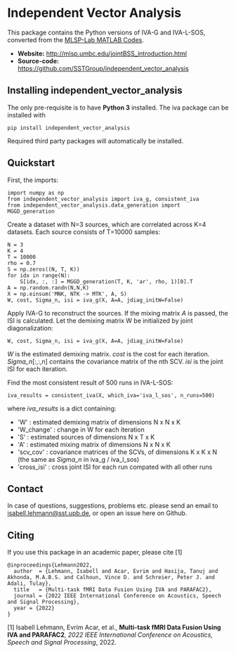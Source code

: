 # Independent Vector Analysis
   
This package contains the Python versions of IVA-G and IVA-L-SOS, converted from the [MLSP-Lab MATLAB Codes](http://mlsp.umbc.edu/resources.html).

- **Website:** http://mlsp.umbc.edu/jointBSS_introduction.html
- **Source-code:** https://github.com/SSTGroup/independent_vector_analysis


## Installing independent_vector_analysis

The only pre-requisite is to have **Python 3** installed.
The iva package can be installed with

    pip install independent_vector_analysis

Required third party packages will automatically be installed.


## Quickstart

First, the imports:

    import numpy as np
    from independent_vector_analysis import iva_g, consistent_iva
    from independent_vector_analysis.data_generation import MGGD_generation

Create a dataset with N=3 sources, which are correlated across K=4 datasets.
Each source consists of T=10000 samples:
    
    N = 3
    K = 4
    T = 10000
    rho = 0.7
    S = np.zeros((N, T, K))
    for idx in range(N):
        S[idx, :, :] = MGGD_generation(T, K, 'ar', rho, 1)[0].T
    A = np.random.randn(N,N,K)
    X = np.einsum('MNK, NTK -> MTK', A, S)
    W, cost, Sigma_n, isi = iva_g(X, A=A, jdiag_initW=False)

Apply IVA-G to reconstruct the sources.
If the mixing matrix *A* is passed, the ISI is calculated.
Let the demixing matrix W be initialized by joint diagonalization:

    W, cost, Sigma_n, isi = iva_g(X, A=A, jdiag_initW=False)

*W* is the estimated demixing matrix.
*cost* is the cost for each iteration.
*Sigma_n*[:,:,n] contains the covariance matrix of the nth SCV.
*isi* is the joint ISI for each iteration.

Find the most consistent result of 500 runs in IVA-L-SOS:
    
    iva_results = consistent_iva(X, which_iva='iva_l_sos', n_runs=500)

where *iva_results* is a dict containing:
* 'W' : estimated demixing matrix of dimensions N x N x K
* 'W_change' : change in W for each iteration
* 'S' : estimated sources of dimensions N x T x K
* 'A' : estimated mixing matrix of dimensions N x N x K
* 'scv_cov' : covariance matrices of the SCVs, of dimensions K x K x N (the same as *Sigma_n* in iva_g / iva_l_sos)
* 'cross_isi' : cross joint ISI for each run compated with all other runs

[comment]: <> (If you see a bug, open an [issue]&#40;https://github.com/tensorly/tensorly/issues&#41;, or better yet, a [pull-request]&#40;https://github.com/tensorly/tensorly/pulls>&#41;!)

## Contact

In case of questions, suggestions, problems etc. please send an email to isabell.lehmann@sst.upb.de, or open an issue here on Github.

## Citing

If you use this package in an academic paper, please cite [1]

    @inproceedings{Lehmann2022,
      author  = {Lehmann, Isabell and Acar, Evrim and Hasija, Tanuj and Akhonda, M.A.B.S. and Calhoun, Vince D. and Schreier, Peter J. and Adali, Tulay},
      title   = {Multi-task fMRI Data Fusion Using IVA and PARAFAC2},
      journal = {2022 IEEE International Conference on Acoustics, Speech and Signal Processing},
	  year = {2022}
    }
    
    
[1] Isabell Lehmann, Evrim Acar, et al., **Multi-task fMRI Data Fusion Using IVA and PARAFAC2**, *2022 IEEE International Conference on Acoustics, Speech and Signal Processing*, 2022.



